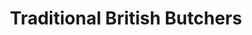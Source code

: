 ---
title: "Traditional British Butchers"
url: /croydon/traditional-british-butchers/
shop: butcher
---